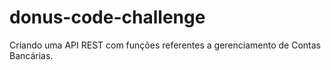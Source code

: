 # donus-code-challenge
Criando uma API REST com funções referentes a gerenciamento de Contas Bancárias.
